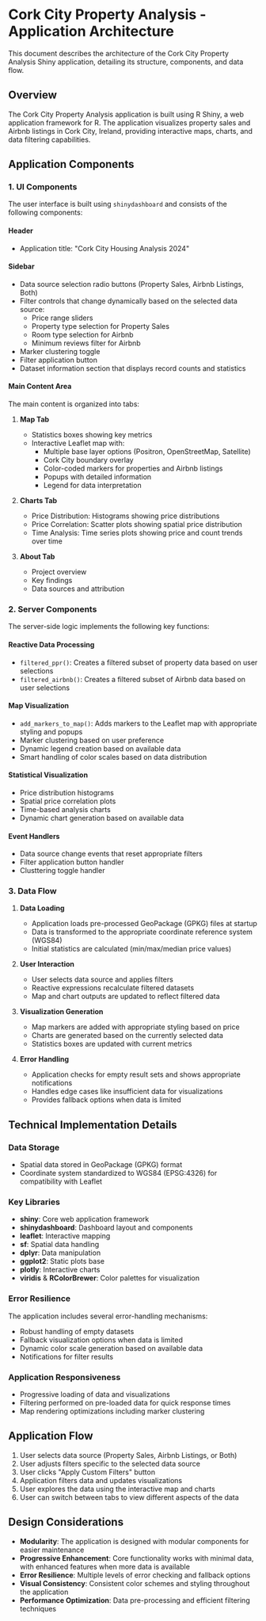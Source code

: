 # Cork City Property Analysis - Application Architecture

This document describes the architecture of the Cork City Property Analysis Shiny application, detailing its structure, components, and data flow.

## Overview

The Cork City Property Analysis application is built using R Shiny, a web application framework for R. The application visualizes property sales and Airbnb listings in Cork City, Ireland, providing interactive maps, charts, and data filtering capabilities.

## Application Components

### 1. UI Components

The user interface is built using `shinydashboard` and consists of the following components:

#### Header
- Application title: "Cork City Housing Analysis 2024"

#### Sidebar
- Data source selection radio buttons (Property Sales, Airbnb Listings, Both)
- Filter controls that change dynamically based on the selected data source:
  - Price range sliders
  - Property type selection for Property Sales
  - Room type selection for Airbnb
  - Minimum reviews filter for Airbnb
- Marker clustering toggle
- Filter application button
- Dataset information section that displays record counts and statistics

#### Main Content Area
The main content is organized into tabs:

1. **Map Tab**
   - Statistics boxes showing key metrics
   - Interactive Leaflet map with:
     - Multiple base layer options (Positron, OpenStreetMap, Satellite)
     - Cork City boundary overlay
     - Color-coded markers for properties and Airbnb listings
     - Popups with detailed information
     - Legend for data interpretation

2. **Charts Tab**
   - Price Distribution: Histograms showing price distributions
   - Price Correlation: Scatter plots showing spatial price distribution
   - Time Analysis: Time series plots showing price and count trends over time

3. **About Tab**
   - Project overview
   - Key findings
   - Data sources and attribution

### 2. Server Components

The server-side logic implements the following key functions:

#### Reactive Data Processing
- `filtered_ppr()`: Creates a filtered subset of property data based on user selections
- `filtered_airbnb()`: Creates a filtered subset of Airbnb data based on user selections

#### Map Visualization
- `add_markers_to_map()`: Adds markers to the Leaflet map with appropriate styling and popups
- Marker clustering based on user preference
- Dynamic legend creation based on available data
- Smart handling of color scales based on data distribution

#### Statistical Visualization
- Price distribution histograms
- Spatial price correlation plots
- Time-based analysis charts
- Dynamic chart generation based on available data

#### Event Handlers
- Data source change events that reset appropriate filters
- Filter application button handler
- Clusttering toggle handler

### 3. Data Flow

1. **Data Loading**
   - Application loads pre-processed GeoPackage (GPKG) files at startup
   - Data is transformed to the appropriate coordinate reference system (WGS84)
   - Initial statistics are calculated (min/max/median price values)

2. **User Interaction**
   - User selects data source and applies filters
   - Reactive expressions recalculate filtered datasets
   - Map and chart outputs are updated to reflect filtered data

3. **Visualization Generation**
   - Map markers are added with appropriate styling based on price
   - Charts are generated based on the currently selected data
   - Statistics boxes are updated with current metrics

4. **Error Handling**
   - Application checks for empty result sets and shows appropriate notifications
   - Handles edge cases like insufficient data for visualizations
   - Provides fallback options when data is limited

## Technical Implementation Details

### Data Storage
- Spatial data stored in GeoPackage (GPKG) format
- Coordinate system standardized to WGS84 (EPSG:4326) for compatibility with Leaflet

### Key Libraries
- **shiny**: Core web application framework
- **shinydashboard**: Dashboard layout and components
- **leaflet**: Interactive mapping
- **sf**: Spatial data handling
- **dplyr**: Data manipulation
- **ggplot2**: Static plots base
- **plotly**: Interactive charts
- **viridis** & **RColorBrewer**: Color palettes for visualization

### Error Resilience
The application includes several error-handling mechanisms:
- Robust handling of empty datasets
- Fallback visualization options when data is limited
- Dynamic color scale generation based on available data
- Notifications for filter results

### Application Responsiveness
- Progressive loading of data and visualizations
- Filtering performed on pre-loaded data for quick response times
- Map rendering optimizations including marker clustering

## Application Flow

1. User selects data source (Property Sales, Airbnb Listings, or Both)
2. User adjusts filters specific to the selected data source
3. User clicks "Apply Custom Filters" button
4. Application filters data and updates visualizations
5. User explores the data using the interactive map and charts
6. User can switch between tabs to view different aspects of the data

## Design Considerations

- **Modularity**: The application is designed with modular components for easier maintenance
- **Progressive Enhancement**: Core functionality works with minimal data, with enhanced features when more data is available
- **Error Resilience**: Multiple levels of error checking and fallback options
- **Visual Consistency**: Consistent color schemes and styling throughout the application
- **Performance Optimization**: Data pre-processing and efficient filtering techniques 